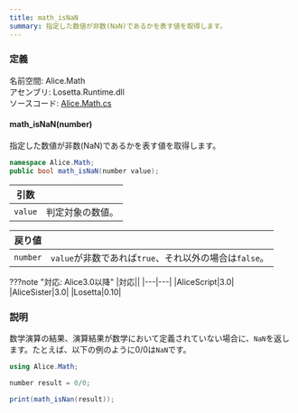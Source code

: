 ```yaml
---
title: math_isNaN
summary: 指定した数値が非数(NaN)であるかを表す値を取得します。
---
```


### 定義
名前空間: Alice.Math<br/>
アセンブリ: Losetta.Runtime.dll<br/>
ソースコード: [Alice.Math.cs](https://github.com/WSOFT-Project/Losetta/blob/master/Losetta.Runtime/Alice.Math.cs)

#### math_isNaN(number)

指定した数値が非数(NaN)であるかを表す値を取得します。

```cs title="AliceScript"
namespace Alice.Math;
public bool math_isNaN(number value);
```

|引数| |
|-|-|
|`value`|判定対象の数値。|

|戻り値| |
|-|-|
|`number`|`value`が非数であれば`true`、それ以外の場合は`false`。|

???note "対応: Alice3.0以降"
    |対応||
    |---|---|
    |AliceScript|3.0|
    |AliceSister|3.0|
    |Losetta|0.10|

### 説明

数学演算の結果、演算結果が数学において定義されていない場合に、`NaN`を返します。たとえば、以下の例のように$0/0$は`NaN`です。

```cs title="AliceScript"
using Alice.Math;

number result = 0/0;

print(math_isNan(result));
```